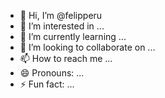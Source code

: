 - 👋 Hi, I’m @felipperu
- 👀 I’m interested in ...
- 🌱 I’m currently learning ...
- 💞️ I’m looking to collaborate on ...
- 📫 How to reach me ...
- 😄 Pronouns: ...
- ⚡ Fun fact: ...

<!---
felipperu/felipperu is a ✨ special ✨ repository because its `README.md` (this file) appears on your GitHub profile.
You can click the Preview link to take a look at your changes.
--->
